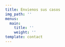 ```yaml
---
title: Envienos sus casos
img_path: ''
menus:
  main:
    title: ''
    weight: ''
template: contact
---
```


